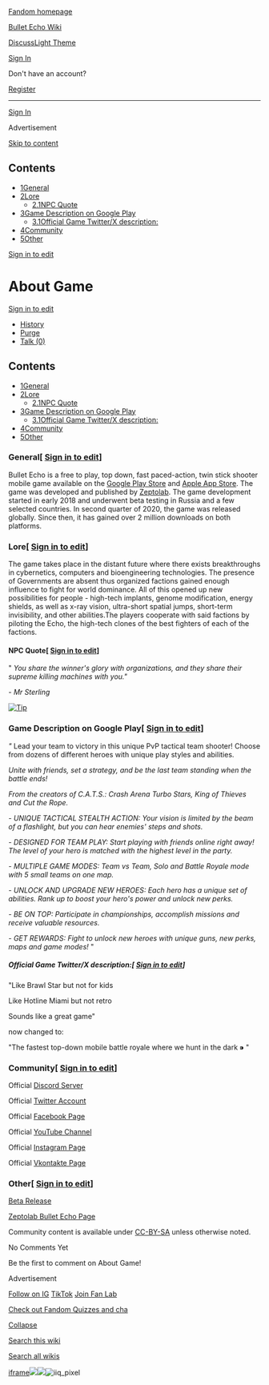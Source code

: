 [Fandom homepage](https://www.fandom.com/)

[Bullet Echo Wiki](https://bullet-echo.fandom.com/)

[Discuss](https://bullet-echo.fandom.com/f "Discuss")[Light Theme](https://bullet-echo.fandom.com/wiki/About_Game# "Light Theme")

[Sign In](https://auth.fandom.com/signin?source=mw&redirect=https%3A%2F%2Fbullet-echo.fandom.com%2Fwiki%2FAbout_Game)

Don't have an account?

[Register](https://auth.fandom.com/register?source=mw&redirect=https%3A%2F%2Fbullet-echo.fandom.com%2Fwiki%2FAbout_Game)

* * *

[Sign In](https://auth.fandom.com/signin?source=mw&redirect=https%3A%2F%2Fbullet-echo.fandom.com%2Fwiki%2FAbout_Game)

Advertisement

[Skip to content](https://bullet-echo.fandom.com/wiki/About_Game#page-header)

## Contents

- [1General](https://bullet-echo.fandom.com/wiki/About_Game#General)
- [2Lore](https://bullet-echo.fandom.com/wiki/About_Game#Lore)
  - [2.1NPC Quote](https://bullet-echo.fandom.com/wiki/About_Game#NPC_Quote)
- [3Game Description on Google Play](https://bullet-echo.fandom.com/wiki/About_Game#Game_Description_on_Google_Play)
  - [3.1Official Game Twitter/X description:](https://bullet-echo.fandom.com/wiki/About_Game#Official_Game_Twitter/X_description:)
- [4Community](https://bullet-echo.fandom.com/wiki/About_Game#Community)
- [5Other](https://bullet-echo.fandom.com/wiki/About_Game#Other)

[Sign in to edit](https://auth.fandom.com/signin?redirect=https%3A%2F%2Fbullet-echo.fandom.com%2Fwiki%2FAbout_Game%3Fveaction%3Dedit&uselang=en)

# About Game

[Sign in to edit](https://auth.fandom.com/signin?redirect=https%3A%2F%2Fbullet-echo.fandom.com%2Fwiki%2FAbout_Game%3Fveaction%3Dedit&uselang=en)

- [History](https://bullet-echo.fandom.com/wiki/About_Game?action=history)
- [Purge](https://bullet-echo.fandom.com/wiki/About_Game?action=purge)
- [Talk (0)](https://bullet-echo.fandom.com/wiki/Talk:About_Game?action=edit&redlink=1)

## Contents

- [1General](https://bullet-echo.fandom.com/wiki/About_Game#General)
- [2Lore](https://bullet-echo.fandom.com/wiki/About_Game#Lore)
  - [2.1NPC Quote](https://bullet-echo.fandom.com/wiki/About_Game#NPC_Quote)
- [3Game Description on Google Play](https://bullet-echo.fandom.com/wiki/About_Game#Game_Description_on_Google_Play)
  - [3.1Official Game Twitter/X description:](https://bullet-echo.fandom.com/wiki/About_Game#Official_Game_Twitter/X_description:)
- [4Community](https://bullet-echo.fandom.com/wiki/About_Game#Community)
- [5Other](https://bullet-echo.fandom.com/wiki/About_Game#Other)

### General\[ [Sign in to edit](https://auth.fandom.com/signin?redirect=https%3A%2F%2Fbullet-echo.fandom.com%2Fwiki%2FAbout_Game%3Fveaction%3Dedit%26section%3D1&uselang=en "Sign in to edit")\]

Bullet Echo is a free to play, top down, fast paced-action, twin stick shooter mobile game available on the [Google Play Store](https://play.google.com/store/apps/details?id=com.zeptolab.bulletecho.google&hl=en) and [Apple App Store](https://apps.apple.com/us/app/bullet-echo/id1500726361). The game was developed and published by [Zeptolab](https://www.zeptolab.com/). The game development started in early 2018 and underwent beta testing in Russia and a few selected countries. In second quarter of 2020, the game was released globally. Since then, it has gained over 2 million downloads on both platforms.

### Lore\[ [Sign in to edit](https://auth.fandom.com/signin?redirect=https%3A%2F%2Fbullet-echo.fandom.com%2Fwiki%2FAbout_Game%3Fveaction%3Dedit%26section%3D2&uselang=en "Sign in to edit")\]

The game takes place in the distant future where there exists breakthroughs in cybernetics, computers and bioengineering technologies. The presence of Governments are absent thus organized factions gained enough influence to fight for world dominance. All of this opened up new possibilities for people - high-tech implants, genome modification, energy shields, as well as x-ray vision, ultra-short spatial jumps, short-term invisibility, and other abilities.The players cooperate with said factions by piloting the Echo, the high-tech clones of the best fighters of each of the factions.

#### NPC Quote\[ [Sign in to edit](https://auth.fandom.com/signin?redirect=https%3A%2F%2Fbullet-echo.fandom.com%2Fwiki%2FAbout_Game%3Fveaction%3Dedit%26section%3D3&uselang=en "Sign in to edit")\]

" _You share the winner's glory with organizations, and they share their supreme killing machines with you."_

\- _Mr Sterling_

[![Tip](https://static.wikia.nocookie.net/bullet-echo/images/4/45/Tip.png/revision/latest?cb=20241201100135)](https://static.wikia.nocookie.net/bullet-echo/images/4/45/Tip.png/revision/latest?cb=20241201100135)

### Game Description on Google Play\[ [Sign in to edit](https://auth.fandom.com/signin?redirect=https%3A%2F%2Fbullet-echo.fandom.com%2Fwiki%2FAbout_Game%3Fveaction%3Dedit%26section%3D4&uselang=en "Sign in to edit")\]

_"_ Lead your team to victory in this unique PvP tactical team shooter! Choose from dozens of different heroes with unique play styles and abilities.

_Unite with friends, set a strategy, and be the last team standing when the battle ends!_

_From the creators of C.A.T.S.: Crash Arena Turbo Stars, King of Thieves and Cut the Rope._

_\- UNIQUE TACTICAL STEALTH ACTION: Your vision is limited by the beam of a flashlight, but you can hear enemies' steps and shots._

_\- DESIGNED FOR TEAM PLAY: Start playing with friends online right away! The level of your hero is matched with the highest level in the party._

_\- MULTIPLE GAME MODES: Team vs Team, Solo and Battle Royale mode with 5 small teams on one map._

_\- UNLOCK AND UPGRADE NEW HEROES: Each hero has a unique set of abilities. Rank up to boost your hero's power and unlock new perks._

_\- BE ON TOP: Participate in championships, accomplish missions and receive valuable resources._

_\- GET REWARDS: Fight to unlock new heroes with unique guns, new perks, maps and game modes!_
"

##### Official Game Twitter/X description:\[ [Sign in to edit](https://auth.fandom.com/signin?redirect=https%3A%2F%2Fbullet-echo.fandom.com%2Fwiki%2FAbout_Game%3Fveaction%3Dedit%26section%3D5&uselang=en "Sign in to edit")\]

"Like Brawl Star but not for kids

Like Hotline Miami but not retro

Sounds like a great game"

now changed to:

"The fastest top-down mobile battle royale where we hunt in the dark ⁍ "

### Community\[ [Sign in to edit](https://auth.fandom.com/signin?redirect=https%3A%2F%2Fbullet-echo.fandom.com%2Fwiki%2FAbout_Game%3Fveaction%3Dedit%26section%3D6&uselang=en "Sign in to edit")\]

Official [Discord Server](https://discord.com/invite/u4ApPB7)

Official [Twitter Account](https://twitter.com/bulletecho)

Official [Facebook Page](https://www.facebook.com/Bullet-Echo-540217599759495/)

Official [YouTube Channel](https://www.youtube.com/channel/UCANZz_zbgIo9j3AzrAFciVQ)

Official [Instagram Page](https://www.instagram.com/bullet_echo/)

Official [Vkontakte Page](https://vk.com/becho_community)

### Other\[ [Sign in to edit](https://auth.fandom.com/signin?redirect=https%3A%2F%2Fbullet-echo.fandom.com%2Fwiki%2FAbout_Game%3Fveaction%3Dedit%26section%3D7&uselang=en "Sign in to edit")\]

[Beta Release](https://play.google.com/store/apps/details?id=com.petukhov.bulletecho.google)

[Zeptolab Bullet Echo Page](https://www.zeptolab.com/games/bulletecho)

Community content is available under [CC-BY-SA](https://www.fandom.com/licensing) unless otherwise noted.

No Comments Yet

Be the first to comment on About Game!

Advertisement

[Follow on IG](https://bit.ly/FandomIG) [TikTok](https://bit.ly/TikTokFandom) [Join Fan Lab](https://bit.ly/FanLabWikiBar)

[Check out Fandom Quizzes and cha](https://bit.ly/WBTrivia2)

[Collapse](https://bullet-echo.fandom.com/wiki/About_Game# "Collapse")

[Search this wiki](https://bullet-echo.fandom.com/wiki/Special:Search?scope=internal&query=&h=1&isFromHighlightActions=on)

[Search all wikis](https://bullet-echo.fandom.com/wiki/Special:Search?scope=cross-wiki&query=&h=1&isFromHighlightActions=on)

[iframe](https://www.fandom.com/silver-surfer.html)![](https://idsync.rlcdn.com/712315.gif?partner_uid=ac243e73-a53a-4490-aa0a-d48cb5f3135f)![](https://pixel.tapad.com/idsync/ex/receive?partner_id=3442&partner_device_id=ac243e73-a53a-4490-aa0a-d48cb5f3135f&partner_url=https://services.fandom.com/identity-storage/external/experian/receiveid/08d25d69-43a8-486b-b1df-6caeaf368aac?id=${TA_DEVICE_ID}&partner=TAPAD)![iiq_pixel](https://sync.intentiq.com/profiles_engine/ProfilesEngineServlet?at=20&mi=10&secure=1&dpi=1187275693&iiqidtype=2&iiqpcid=6a256f33-0565-0877-4833-fd6db9013c7a&iiqpciddate=1745205129501&tsrnd=638_1745205129508&vrref=fandom.com&jsver=6.07&dw=1280&dh=1024&dpr=1&lan=en-US&testPercentage=97&testGroup=A&uh=%7B%220%22%3A%22%5C%22Google%20Chrome%5C%22%3Bv%3D%5C%22135%5C%22%2C%20%5C%22Not-A.Brand%5C%22%3Bv%3D%5C%228%5C%22%2C%20%5C%22Chromium%5C%22%3Bv%3D%5C%22135%5C%22%22%2C%221%22%3A%22%3F0%22%2C%222%22%3A%22%5C%22Linux%20x86_64%5C%22%22%2C%223%22%3A%22%5C%22x86%5C%22%22%2C%224%22%3A%22%5C%2264%5C%22%22%2C%226%22%3A%22%5C%226.6.72%5C%22%22%2C%227%22%3A%22%3F0%22%2C%228%22%3A%22%5C%22Google%20Chrome%5C%22%3Bv%3D%5C%22135.0.7049.95%5C%22%2C%20%5C%22Not-A.Brand%5C%22%3Bv%3D%5C%228.0.0.0%5C%22%2C%20%5C%22Chromium%5C%22%3Bv%3D%5C%22135.0.7049.95%5C%22%22%7D&gdpr=0)